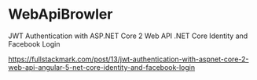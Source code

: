 # WebApiBrowler
JWT Authentication with ASP.NET Core 2 Web API .NET Core Identity and Facebook Login

https://fullstackmark.com/post/13/jwt-authentication-with-aspnet-core-2-web-api-angular-5-net-core-identity-and-facebook-login
